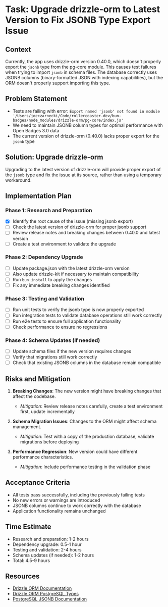 # Task: Upgrade drizzle-orm to Latest Version to Fix JSONB Type Export Issue

## Context
Currently, the app uses drizzle-orm version 0.40.0, which doesn't properly export the `jsonb` type from the pg-core module. This causes test failures when trying to import `jsonb` in schema files. The database correctly uses JSONB columns (binary-formatted JSON with indexing capabilities), but the ORM doesn't properly support importing this type.

## Problem Statement
- Tests are failing with error: `Export named 'jsonb' not found in module '/Users/joeczarnecki/Code/rollercoaster.dev/bun-badges/node_modules/drizzle-orm/pg-core/index.js'`
- We need to maintain JSONB column types for optimal performance with Open Badges 3.0 data
- The current version of drizzle-orm (0.40.0) lacks proper export for the `jsonb` type

## Solution: Upgrade drizzle-orm
Upgrading to the latest version of drizzle-orm will provide proper export of the `jsonb` type and fix the issue at its source, rather than using a temporary workaround.

## Implementation Plan

### Phase 1: Research and Preparation
- [x] Identify the root cause of the issue (missing jsonb export)
- [ ] Check the latest version of drizzle-orm for proper jsonb support
- [ ] Review release notes and breaking changes between 0.40.0 and latest version
- [ ] Create a test environment to validate the upgrade

### Phase 2: Dependency Upgrade
- [ ] Update package.json with the latest drizzle-orm version
- [ ] Also update drizzle-kit if necessary to maintain compatibility
- [ ] Run `bun install` to apply the changes
- [ ] Fix any immediate breaking changes identified

### Phase 3: Testing and Validation
- [ ] Run unit tests to verify the jsonb type is now properly exported
- [ ] Run integration tests to validate database operations still work correctly
- [ ] Run e2e tests to ensure full application functionality
- [ ] Check performance to ensure no regressions

### Phase 4: Schema Updates (if needed)
- [ ] Update schema files if the new version requires changes
- [ ] Verify that migrations still work correctly
- [ ] Check that existing JSONB columns in the database remain compatible

## Risks and Mitigation
1. **Breaking Changes**: The new version might have breaking changes that affect the codebase.
   - *Mitigation*: Review release notes carefully, create a test environment first, update incrementally
   
2. **Schema Migration Issues**: Changes to the ORM might affect schema management.
   - *Mitigation*: Test with a copy of the production database, validate migrations before deploying

3. **Performance Regression**: New version could have different performance characteristics.
   - *Mitigation*: Include performance testing in the validation phase

## Acceptance Criteria
- All tests pass successfully, including the previously failing tests
- No new errors or warnings are introduced
- JSONB columns continue to work correctly with the database
- Application functionality remains unchanged

## Time Estimate
- Research and preparation: 1-2 hours
- Dependency upgrade: 0.5-1 hour
- Testing and validation: 2-4 hours
- Schema updates (if needed): 1-2 hours
- Total: 4.5-9 hours

## Resources
- [Drizzle ORM Documentation](https://orm.drizzle.team/docs/overview)
- [Drizzle ORM PostgreSQL Types](https://orm.drizzle.team/docs/column-types/pg)
- [PostgreSQL JSONB Documentation](https://www.postgresql.org/docs/current/datatype-json.html) 